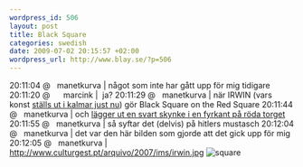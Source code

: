 ```yaml
--- 
wordpress_id: 506 
layout: post
title: Black Square 
categories: swedish 
date: 2009-07-02 20:15:57 +02:00 
wordpress_url: http://www.blay.se/?p=506 
---
```


20:11:04 @   manetkurva | något som inte har gått upp för mig tidigare 20:11:20 @      marcink |  ja? 20:11:29 @   manetkurva | när IRWIN (vars konst [ställs ut i kalmar just nu](http://www.kalmarkonstmuseum.se/index.php?pageid=175&parent=11)) gör Black Square on the Red Square 20:11:44 @   manetkurva | och [lägger ut en svart skynke i en fyrkant på röda torget](http://erstebank2.sil.at/balkan-express/mp/wp-content/uploads/2009/05/fil3.jpg) 20:11:55 @   manetkurva | så syftar det (delvis) på hitlers mustasch 20:12:04 @   manetkurva | det var den här bilden som gjorde att det gick upp för mig 20:12:05 @   manetkurva | http://www.culturgest.pt/arquivo/2007/ims/irwin.jpg ![](http://www.culturgest.pt/arquivo/2007/ims/irwin.jpg "square") 